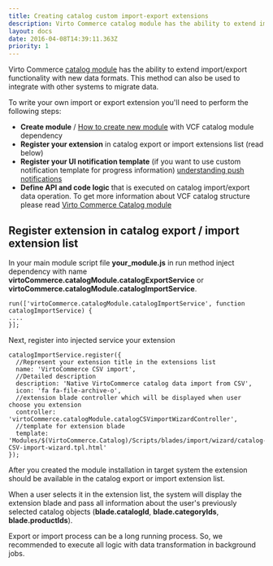 ```yaml
---
title: Creating catalog custom import-export extensions
description: Virto Commerce catalog module has the ability to extend import/export functionality with new data formats. This method can also be used to integrate with other systems to migrate data
layout: docs
date: 2016-04-08T14:39:11.363Z
priority: 1
---
```

Virto Commerce <a class="crosslink" href="https://virtocommerce.com/product-information-management-software" target="_blank">catalog module</a> has the ability to extend import/export functionality with new data formats. This method can also be used to integrate with other systems to migrate data.

To write your own import or export extension you'll need to perform the following steps:
* **Create module** / [How to create new module](docs/vc2devguide/working-with-platform-manager/extending-functionality/creating-new-module) with VCF catalog module dependency
* **Register your extension** in catalog export or import extensions list (read below)
* **Register your UI notification template** (if you want to use custom notification template for progress information) [understanding push notifications](docs/vc2devguide/working-with-platform-manager/basic-functions/push-notifications)
* **Define API and code logic** that is executed on catalog import/export data operation. To get more information about VCF catalog structure please read [Virto Commerce Catalog module](docs/vc2userguide/merchandise-management/products-catalog)

## Register extension in catalog export / import extension list 

In your main module script file **your_module.js** in run method inject dependency with name **virtoCommerce.catalogModule.catalogExportService** or **virtoCommerce.catalogModule.catalogImportService**.

```
run(['virtoCommerce.catalogModule.catalogImportService', function catalogImportService) {
....
}];
```

Next, register into injected service your extension

```
catalogImportService.register({
  //Represent your extension title in the extensions list
  name: 'VirtoCommerce CSV import',
  //Detailed description
  description: 'Native VirtoCommerce catalog data import from CSV',
  icon: 'fa fa-file-archive-o',
  //extension blade controller which will be displayed when user  choose you extension 
  controller: 'virtoCommerce.catalogModule.catalogCSVimportWizardController',
  //template for extension blade
  template: 'Modules/$(VirtoCommerce.Catalog)/Scripts/blades/import/wizard/catalog-CSV-import-wizard.tpl.html'
});
```

After you created the module installation in target system the extension should be available in the catalog export or import extension list. 

When a user selects it in the extension list, the system will display the extension blade and pass all information about the user's previously selected catalog objects (**blade.catalogId**, **blade.categoryIds**, **blade.productIds**).

Export or import process can be a long running process. So, we recommended to execute all logic with data transformation in background jobs.
